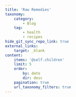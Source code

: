 ```yaml
---
title: 'Raw Remedies'
taxonomy:
    category:
        - Blog
    tag:
        - health
        - recipes
hide_git_sync_repo_link: true
external_links:
    target: _blank
content:
    items: '@self.children'
    limit: 5
    order:
        by: date
        dir: desc
    pagination: true
    url_taxonomy_filters: true
---
```


